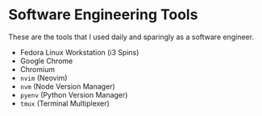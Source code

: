 # Software Engineering Tools

These are the tools that I used daily and sparingly as a software engineer.

- Fedora Linux Workstation (i3 Spins)
- Google Chrome
- Chromium
- `nvim` (Neovim)
- `nvm` (Node Version Manager)
- `pyenv` (Python Version Manager)
- `tmux` (Terminal Multiplexer)
